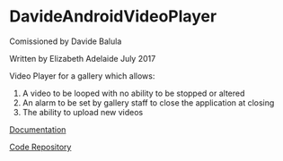 # DavideAndroidVideoPlayer

Comissioned by Davide Balula

Written by Elizabeth Adelaide
July 2017

Video Player for a gallery which allows:
1. A video to be looped with no ability to be stopped or altered
2. An alarm to be set by gallery staff to close the application at closing
3. The ability to upload new videos

<a href="https://github.com/elizabethadelaide/DavideAndroidVideoPlayer/raw/master/Android Video Player for Gallery Use.pdf">Documentation</a>

<a href="https://github.com/elizabethadelaide/DavideAndroidVideoPlayer">Code Repository</a>
